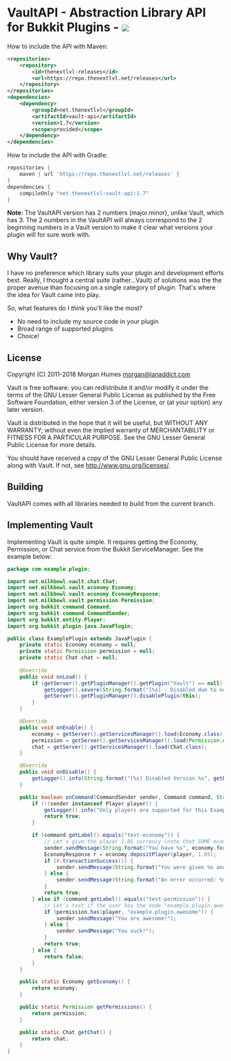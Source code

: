 # VaultAPI - Abstraction Library API for Bukkit Plugins - [![](https://travis-ci.org/MilkBowl/VaultAPI.svg?branch=master)](https://travis-ci.org/MilkBowl/VaultAPI)

How to include the API with Maven: 
```xml
<repositories>
    <repository>
        <id>thenextlvl-releases</id>
        <url>https://repo.thenextlvl.net/releases</url>
    </repository>
</repositories>
<dependencies>
    <dependency>
        <groupId>net.thenextlvl</groupId>
        <artifactId>vault-api</artifactId>
        <version>1.7</version>
        <scope>provided</scope>
    </dependency>
</dependencies>
```

How to include the API with Gradle:
```groovy
repositories {
    maven { url 'https://repo.thenextlvl.net/releases' }
}
dependencies {
    compileOnly "net.thenextlvl:vault-api:1.7"
}
```

**Note**: The VaultAPI version has 2 numbers (major.minor), unlike Vault, which has 3. The 2 numbers in the VaultAPI will always correspond to the 2 beginning numbers in a Vault version to make it clear what versions your plugin will for sure work with.

## Why Vault?
I have no preference which library suits your plugin and development efforts
best.  Really, I thought a central suite (rather...Vault) of solutions was the
the proper avenue than focusing on a single category of plugin.  That's where
the idea for Vault came into play.

So, what features do I _think_ you'll like the most?

 * No need to include my source code in your plugin
 * Broad range of supported plugins
 * Choice!

## License
Copyright (C) 2011-2018 Morgan Humes <morgan@lanaddict.com>

Vault is free software: you can redistribute it and/or modify
it under the terms of the GNU Lesser General Public License as published by
the Free Software Foundation, either version 3 of the License, or
(at your option) any later version.

Vault is distributed in the hope that it will be useful,
but WITHOUT ANY WARRANTY; without even the implied warranty of
MERCHANTABILITY or FITNESS FOR A PARTICULAR PURPOSE.  See the
GNU Lesser General Public License for more details.

You should have received a copy of the GNU Lesser General Public License
along with Vault.  If not, see <http://www.gnu.org/licenses/>.

## Building
VaultAPI comes with all libraries needed to build from the current branch.

## Implementing Vault
Implementing Vault is quite simple. It requires getting the Economy, Permission, or Chat service from the Bukkit ServiceManager. See the example below:

```java
package com.example.plugin;

import net.milkbowl.vault.chat.Chat;
import net.milkbowl.vault.economy.Economy;
import net.milkbowl.vault.economy.EconomyResponse;
import net.milkbowl.vault.permission.Permission;
import org.bukkit.command.Command;
import org.bukkit.command.CommandSender;
import org.bukkit.entity.Player;
import org.bukkit.plugin.java.JavaPlugin;

public class ExamplePlugin extends JavaPlugin {
    private static Economy economy = null;
    private static Permission permission = null;
    private static Chat chat = null;
    
    @Override
    public void onLoad() {
        if (getServer().getPluginManager().getPlugin("Vault") == null) {
            getLogger().severe(String.format("[%s] - Disabled due to no Vault dependency found!", getDescription().getName()));
            getServer().getPluginManager().disablePlugin(this);
        }
    }

    @Override
    public void onEnable() {
        economy = getServer().getServicesManager().load(Economy.class);
        permission = getServer().getServicesManager().load(Permission.class);
        chat = getServer().getServicesManager().load(Chat.class);
    }

    @Override
    public void onDisable() {
        getLogger().info(String.format("[%s] Disabled Version %s", getDescription().getName(), getDescription().getVersion()));
    }

    public boolean onCommand(CommandSender sender, Command command, String commandLabel, String[] args) {
        if (!(sender instanceof Player player)) {
            getLogger().info("Only players are supported for this Example Plugin, but you should not do this!!!");
            return true;
        }

        if (command.getLabel().equals("test-economy")) {
            // Let's give the player 1.05 currency (note that SOME economic plugins require rounding!)
            sender.sendMessage(String.format("You have %s", economy.format(economy.getBalance(player.getName()))));
            EconomyResponse r = economy.depositPlayer(player, 1.05);
            if (r.transactionSuccess()) {
                sender.sendMessage(String.format("You were given %s and now have %s", economy.format(r.amount), economy.format(r.balance)));
            } else {
                sender.sendMessage(String.format("An error occurred: %s", r.errorMessage));
            }
            return true;
        } else if (command.getLabel().equals("test-permission")) {
            // Let's test if the user has the node "example.plugin.awesome" to determine if they are awesome or just suck
            if (permission.has(player, "example.plugin.awesome")) {
                sender.sendMessage("You are awesome!");
            } else {
                sender.sendMessage("You suck!");
            }
            return true;
        } else {
            return false;
        }
    }

    public static Economy getEconomy() {
        return economy;
    }

    public static Permission getPermissions() {
        return permission;
    }

    public static Chat getChat() {
        return chat;
    }
}
```
